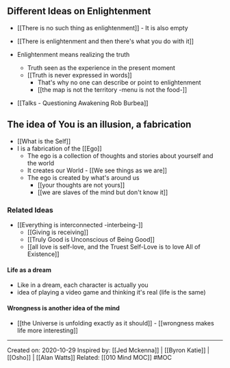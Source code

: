 ## Different Ideas on Enlightenment
- [[There is no such thing as enlightenment]] - It is also empty

- [[There is enlightenment and then there's what you do with it]]

- Enlightenment means realizing the truth
	- Truth seen as the experience in the present moment
	- [[Truth is never expressed in words]]
		- That's why no one can describe or point to enlightenment
		- [[the map is not the territory -menu is not the food-]]

- [[Talks - Questioning Awakening Rob Burbea]]

## The idea of You is an illusion, a fabrication
- [[What is the Self]]
- I is a fabrication of the [[Ego]]
	- The ego is a collection of thoughts and stories about yourself and the world
	- It creates our World - [[We see things as we are]]
	- The ego is created by what's around us 
		- [[your thoughts are not yours]]
		- [[we are slaves of the mind but don't know it]]

### Related Ideas
- [[Everything is interconnected -interbeing-]]
	- [[Giving is receiving]]
	- [[Truly Good is Unconscious of Being Good]]
	- [[all love is self-love, and the Truest Self-Love is to love All of Existence]]

#### Life as a dream
 - Like in a dream, each character is actually you
 - idea of playing a video game and thinking it's real (life is the same)

#### Wrongness is another idea of the mind
 - [[the Universe is unfolding exactly as it should]]
		 - [[wrongness makes life more interesting]] 

-------------------
Created on: 2020-10-29
Inspired by: [[Jed Mckenna]] | [[Byron Katie]] | [[Osho]] | [[Alan Watts]]
Related: [[010 Mind MOC]] 
#MOC 